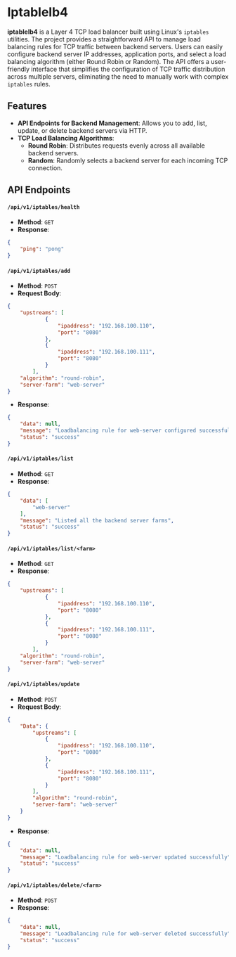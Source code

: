 # Iptablelb4
**iptablelb4** is a Layer 4 TCP load balancer built using Linux's `iptables` utilities. The project provides a straightforward API to manage load balancing rules for TCP traffic between backend servers. Users can easily configure backend server IP addresses, application ports, and select a load balancing algorithm (either Round Robin or Random). The API offers a user-friendly interface that simplifies the configuration of TCP traffic distribution across multiple servers, eliminating the need to manually work with complex `iptables` rules.

## Features

- **API Endpoints for Backend Management**: Allows you to add, list, update, or delete backend servers via HTTP.
- **TCP Load Balancing Algorithms**:
  - **Round Robin**: Distributes requests evenly across all available backend servers.
  - **Random**: Randomly selects a backend server for each incoming TCP connection.

## API Endpoints

#### `/api/v1/iptables/health`

- **Method**: `GET`
- **Response**:
```json
{
    "ping": "pong"
}
```

#### `/api/v1/iptables/add`

- **Method**: `POST`
- **Request Body**:

```json
{
    "upstreams": [
            {
                "ipaddress": "192.168.100.110",
                "port": "8080"
            },
            {
                "ipaddress": "192.168.100.111",
                "port": "8080"
            }
        ],
    "algorithm": "round-robin",
    "server-farm": "web-server"
}
```

- **Response**: 

```json
{
	"data": null,
	"message": "Loadbalancing rule for web-server configured successfully",
	"status": "success"
}
```

#### `/api/v1/iptables/list`

- **Method**: `GET`
- **Response**:

```json
{
	"data": [
		"web-server"
	],
	"message": "Listed all the backend server farms",
	"status": "success"
}
```

#### `/api/v1/iptables/list/<farm>`

- **Method**: `GET`
- **Response**:

```json
{
    "upstreams": [
            {
                "ipaddress": "192.168.100.110",
                "port": "8080"
            },
            {
                "ipaddress": "192.168.100.111",
                "port": "8080"
            }
        ],
    "algorithm": "round-robin",
    "server-farm": "web-server"
}
```



#### `/api/v1/iptables/update`

- **Method**: `POST`
- **Request Body**:

```json
{
    "Data": {
        "upstreams": [
            {
                "ipaddress": "192.168.100.110",
                "port": "8080"
            },
            {
                "ipaddress": "192.168.100.111",
                "port": "8080"
            }
        ],
        "algorithm": "round-robin",
        "server-farm": "web-server"
    }
}
```

- **Response**: 

```json
{
	"data": null,
	"message": "Loadbalancing rule for web-server updated successfully",
	"status": "success"
}
```
#### `/api/v1/iptables/delete/<farm>`

- **Method**: `POST`
- **Response**:

```json
{
	"data": null,
	"message": "Loadbalancing rule for web-server deleted successfully",
	"status": "success"
}
```

